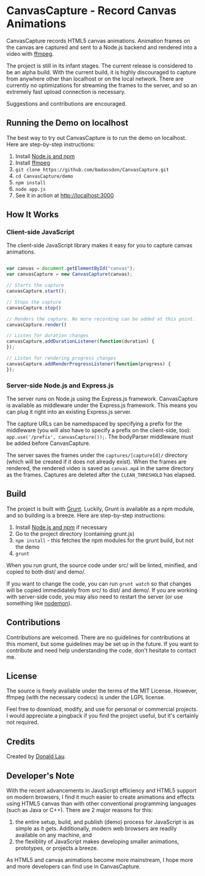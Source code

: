 CanvasCapture - Record Canvas Animations
=============================================================================

CanvasCapture records HTML5 canvas animations. Animation frames on the canvas are captured and sent to a Node.js backend and rendered into a video with [ffmpeg](http://ffmpeg.org/). 

The project is still in its infant stages. The current release is considered to be an alpha build. With the current build, it is highly discouraged to capture from anywhere other than localhost or on the local network. There are currently no optimizations for streaming the frames to the server, and so an extremely fast upload connection is necessary.

Suggestions and contributions are encouraged.


Running the Demo on localhost
--------------------------------------
The best way to try out CanvasCapture is to run the demo on localhost. Here are step-by-step instructions:

1. Install [Node.js and npm](https://github.com/joyent/node/wiki/Installation)
2. Install [ffmpeg](http://ffmpeg.org/download.html)
3. ```git clone https://github.com/badassdon/CanvasCapture.git```
4. ```cd CanvasCapture/demo```
5. ```npm install```
6. ```node app.js```
7. See it in action at [http://localhost:3000](http://localhost:3000)


How It Works
--------------------------------------

### Client-side JavaScript
The client-side JavaScript library makes it easy for you to capture canvas animations. 

```javascript

var canvas = document.getElementById("canvas");
var canvasCapture = new CanvasCapture(canvas);

// Starts the capture
canvasCapture.start();

// Stops the capture
canvasCapture.stop()

// Renders the capture. No more recording can be added at this point.
canvasCapture.render()

// Listen for duration changes
canvasCapture.addDurationListener(function(duration) {
});

// Listen for rendering progress changes
canvasCapture.addRenderProgressListener(function(progress) {
});

```


### Server-side Node.js and Express.js
The server runs on Node.js using the Express.js framework. CanvasCapture is available as middleware under the Express.js framework. This means you can plug it right into an existing Express.js server.

The capture URLs can be namedspaced by specifying a prefix for the middleware (you will also have to specify a prefix on the client-side, too): ```app.use('/prefix', canvasCapture());```. The bodyParser middleware must be added before CanvasCapture.

The server saves the frames under the ```captures/[captureId]/``` directory (which will be created if it does not already exist). When the frames are rendered, the rendered video is saved as ```canvas.mp4``` in the same directory as the frames. Captures are deleted after the ```CLEAN_THRESHOLD``` has elapsed.


Build
--------------------------------------
The project is built with [Grunt](http://gruntjs.com/). Luckily, Grunt is available as a npm module, and so building is a breeze. Here are step-by-step instructions:

1. Install [Node.js and npm](https://github.com/joyent/node/wiki/Installation) if necessary
2. Go to the project directory (containing grunt.js)
3. ```npm install``` - this fetches the npm modules for the grunt build, but not the demo
4. ```grunt```

When you run grunt, the source code under src/ will be linted, minified, and copied to both dist/ and demo/. 

If you want to change the code, you can run ```grunt watch``` so that changes will be copied immedidately from src/ to dist/ and demo/. If you are working with server-side code, you may also need to restart the server (or use something like [nodemon](https://github.com/remy/nodemon)). 


Contributions
--------------------------------------
Contributions are welcomed. There are no guidelines for contributions at this moment, but some guidelines may be set up in the future. If you want to contribute and need help understanding the code, don't hesitate to contact me.


License
--------------------------------------
The source is freely available under the terms of the MIT License. However, ffmpeg (with the necessary codecs) is under the LGPL license.

Feel free to download, modify, and use for personal or commercial projects. I would appreciate a pingback if you find the project useful, but it's certainly not required. 


Credits
--------------------------------------

Created by [Donald Lau](http://www.badassdon.com).


Developer's Note
--------------------------------------
With the recent advancements in JavaScript efficiency and HTML5 support on modern browsers, I find it much easier to create animations and effects using HTML5 canvas than with other conventional programming languages (such as Java or C++). There are 2 major reasons for this: 

1. the entire setup, build, and publish (demo) process for JavaScript is as simple as it gets. Additionally, modern web browsers are readily available on any machine, and 
2. the flexiblity of JavaScript makes developing smaller animations, prototypes, or projects a breeze. 

As HTML5 and canvas animations become more mainstream, I hope more and more developers can find use in CanvasCapture.

